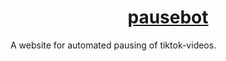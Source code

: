 <h1 align="center">
  <a href="http://enigmatic-bastion-17314.herokuapp.com/">
    pausebot
  </a>
</h1>


A website for automated pausing of tiktok-videos.

